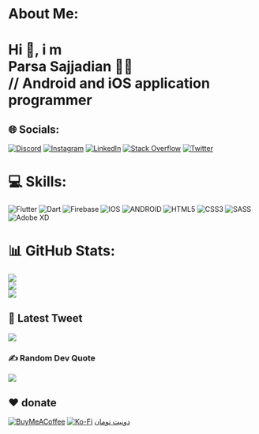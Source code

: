 # About Me:
# Hi 👋, i m<br>Parsa Sajjadian 👨‍💻<br>// Android and iOS application programmer


## 🌐 Socials:
[![Discord](https://img.shields.io/badge/Discord-%237289DA.svg?logo=discord&logoColor=white)](https://discord.gg/𝖯𝖺𝗋𝗌𝖺𝖳Ξ𝗌𝖫𝖺#8848) [![Instagram](https://img.shields.io/badge/Instagram-%23E4405F.svg?logo=Instagram&logoColor=white)](https://instagram.com/ip4rsa) [![LinkedIn](https://img.shields.io/badge/LinkedIn-%230077B5.svg?logo=linkedin&logoColor=white)](https://linkedin.com/in/parsa-sajjadian-1b837624b) [![Stack Overflow](https://img.shields.io/badge/-Stackoverflow-FE7A16?logo=stack-overflow&logoColor=white)](https://stackoverflow.com/users/ip4rsa) [![Twitter](https://img.shields.io/badge/Twitter-%231DA1F2.svg?logo=Twitter&logoColor=white)](https://twitter.com/ip4rsa) 

# 💻 Skills:
![Flutter](https://img.shields.io/badge/Flutter-%2302569B.svg?style=for-the-badge&logo=Flutter&logoColor=white) ![Dart](https://img.shields.io/badge/dart-%230175C2.svg?style=for-the-badge&logo=dart&logoColor=white) ![Firebase](https://img.shields.io/badge/firebase-%23039BE5.svg?style=for-the-badge&logo=firebase) ![IOS](https://img.shields.io/badge/IOS-%2320232a.svg?style=for-the-badge&logo=apple&logoColor=white) ![ANDROID](https://img.shields.io/badge/android-%2320232a.svg?style=for-the-badge&logo=android&logoColor=%a4c639) ![HTML5](https://img.shields.io/badge/html5-%23E34F26.svg?style=for-the-badge&logo=html5&logoColor=white) ![CSS3](https://img.shields.io/badge/css3-%231572B6.svg?style=for-the-badge&logo=css3&logoColor=white) ![SASS](https://img.shields.io/badge/SASS-hotpink.svg?style=for-the-badge&logo=SASS&logoColor=white) ![Adobe XD](https://img.shields.io/badge/Adobe%20XD-470137?style=for-the-badge&logo=Adobe%20XD&logoColor=#FF61F6)
# 📊 GitHub Stats:
![](https://github-readme-stats.vercel.app/api?username=ip4rsa&theme=dark&hide_border=true&include_all_commits=true&count_private=false)<br/>
![](https://github-readme-streak-stats.herokuapp.com/?user=ip4rsa&theme=dark&hide_border=true)<br/>
![](https://github-readme-stats.vercel.app/api/top-langs/?username=ip4rsa&theme=dark&hide_border=true&include_all_commits=true&count_private=false&layout=compact)

## 📃 Latest Tweet
[![](https://gtce.itsvg.in/api?username=ip4rsa)](https://github.com/VishwaGauravIn/github-twitter-card-embed)

### ✍️ Random Dev Quote
![](https://quotes-github-readme.vercel.app/api?type=vetical&theme=light)

  ## ❤️ donate
  [![BuyMeACoffee](https://img.shields.io/badge/Buy%20Me%20a%20Coffee-ffdd00?style=for-the-badge&logo=buy-me-a-coffee&logoColor=black)](https://buymeacoffee.com/ip4rsa) [![Ko-Fi](https://img.shields.io/badge/Ko--fi-F16061?style=for-the-badge&logo=ko-fi&logoColor=white)](https://www.coffeebede.com/parsatesla) 
 <a href="https://www.coffeebede.com/parsatesla">دونیت تومان</a>

  
<!-- Proudly created with GPRM ( https://gprm.itsvg.in ) -->
